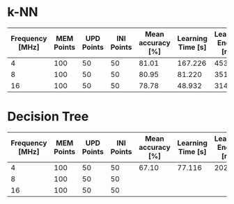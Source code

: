 
# k-NN

|Frequency [MHz]|MEM Points|UPD Points|INI Points|Mean accuracy [%]|Learning Time [s]|Learning Energy [mJ]|Inference Time [s]|Inference Energy [mJ]|
|-|-|-|-|-|-|-|-|-|
|4|100|50|50|81.01|167.226|453,402|7.256|19,745|
|8|100|50|50|80.95|81.220|351,077|2.984|13,064|
|16|100|50|50|78.78|48.932|314,828|2.317|14,798|

<!--
[3968,3904,4064,3968,3808,3712,3808,3712,3872,3936,3904,3936]
[3936,3936,4032,3968,3968,3936,4064,4000,3936,4000,4064,4032]
[3968,3904,3936,4032,3968,4064,4064,3968,3936,4032,4032,4000]
-->

# Decision Tree

|Frequency [MHz]|MEM Points|UPD Points|INI Points|Mean accuracy [%]|Learning Time [s]|Learning Energy [mJ]|Inference Time [s]|Inference Energy [mJ]|
|-|-|-|-|-|-|-|-|-|
|4|100|50|50|67.10|77.116|202,241|||
|8|100|50|50||||||
|16|100|50|50||||||

<!--
[3296,3584,3264,3360,3296,3296,3264,3328,3232,3232,3232,3296]
-->
